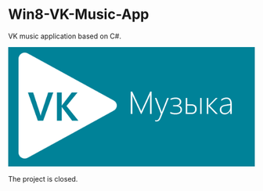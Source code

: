 # Win8-VK-Music-App
VK music application based on C#.

![alt tag](https://github.com/CoderINusE/Win8-VK-Music-App/blob/Second/VK_Music/Assets/SplashScreen.scale-100.png?raw=true)

The project is closed.
